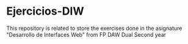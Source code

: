 # Ejercicios-DIW
This repository is related to store the exercises done in the asignature "Desarrollo de Interfaces Web" from FP DAW Dual Second year
